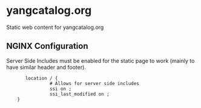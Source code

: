# yangcatalog.org
Static web content for yangcatalog.org

## NGINX Configuration

Server Side Includes must be enabled for the static page to work (mainly to have similar header and footer).

```
       location / {
                # Allows for server side includes
                ssi on ;
                ssi_last_modified on ;
	}
```
